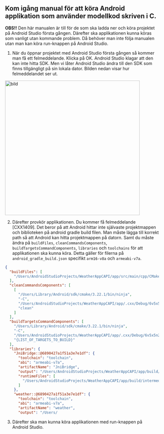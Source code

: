 
## Kom igång manual för att köra Android applikation som använder modellkod skriven i C.

**OBS!!** Den här manualen är till för de som ska ladda ner och köra projektet på Android Studio första gången. Därefter ska applikationen kunna köras som vanligt utan kommande problem. Då behöver man inte följa manualen utan man kan köra run-knappen på Android Studio.

1. När du öppnar projektet med Android Studio första gången så kommer man få ett felmeddelande. Klicka på OK. Android Studio klagar att den kan inte hitta SDK. Men vi låter Android Studio ändra till den SDK som finns tillgängligt på sin lokala dator. Bilden nedan visar hur felmeddelandet ser ut.

<img width="441" alt="bild" src="https://github.com/shch99/KTHExamensarbete2023/assets/131250228/c57e9bb1-c370-4c9f-b20e-c8a29122bb76">


2. Därefter provkör applikationen. Du kommer få felmeddelande [CXX1409]. Det beror på att Android hittar inte självaste projektmappen och biblioteken på android gradle build filen. Man måste lägga till korrekt path så att Android kan hitta projektmappen på datorn. Samt du  måste ändra på `buildFiles`, `cleanCommandsComponents`, `buildTargetsCommandComponents`, `libraries` och `toolchains` för att applikationen ska kunna köra. Detta gäller för filerna på `android_gradle_build.json` specifikt `arm16-v8a` och `armeabi-v7a`. 

```json
{
  "buildFiles": [
    "/Users/AndroidStudioProjects/WeatherAppCAPI/app/src/main/cpp/CMakeLists.txt"
  ],
  "cleanCommandsComponents": [
    [
      "/Users/Library/Android/sdk/cmake/3.22.1/bin/ninja",
      "-C",
      "/Users/AndroidStudioProjects/WeatherAppCAPI/app/.cxx/Debug/6v5x5n2j/armeabi-v7a",
      "clean"
    ]
  ],
  "buildTargetsCommandComponents": [
    "/Users/Library/Android/sdk/cmake/3.22.1/bin/ninja",
    "-C",
    "/Users/AndroidStudioProjects/WeatherAppCAPI/app/.cxx/Debug/6v5x5n2j/armeabi-v7a",
    "{LIST_OF_TARGETS_TO_BUILD}"
  ],
  "libraries": {
    "JniBridge::@6890427a1f51a3e7e1df": {
      "toolchain": "toolchain",
      "abi": "armeabi-v7a",
      "artifactName": "JniBridge",
      "output": "/Users/AndroidStudioProjects/WeatherAppCAPI/app/build/intermediates/cxx/Debug/6v5x5n2j/obj/armeabi-v7a/libJniBridge.so",
      "runtimeFiles": [
        "/Users/AndroidStudioProjects/WeatherAppCAPI/app/build/intermediates/cxx/Debug/6v5x5n2j/obj/armeabi-v7a/libweather.so"
      ]
    },
    "weather::@6890427a1f51a3e7e1df": {
      "toolchain": "toolchain",
      "abi": "armeabi-v7a",
      "artifactName": "weather",
      "output": "/Users/
```


3.	Därefter ska man kunna köra applikationen med run-knappen på Android Studio.
